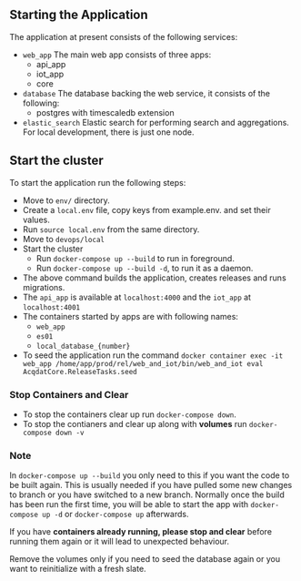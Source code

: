 ## Starting the Application

The application at present consists of the following services:
- `web_app`
   The main web app consists of three apps:
  - api_app
  - iot_app
  - core
- `database`
    The database backing the web service, it consists of the following:
    - postgres with timescaledb extension
- `elastic_search` 
    Elastic search for performing search and aggregations. 
    For local development, there is just one node.

## Start the cluster

To start the application run the following steps:
- Move to `env/` directory.
- Create a `local.env` file, copy keys from example.env. and set their values.
- Run `source local.env` from the same directory.
- Move to `devops/local`
- Start the cluster 
  - Run `docker-compose up --build` to run in foreground.
  - Run `docker-compose up --build -d`, to run it as a daemon.
- The above command builds the application, creates releases and runs migrations.
- The `api_app` is available at `localhost:4000` and the `iot_app` at `localhost:4001`  
- The containers started by apps are with following names:
    - `web_app`
    - `es01`
    - `local_database_{number}`
- To seed the application run the command
`docker container exec -it web_app /home/app/prod/rel/web_and_iot/bin/web_and_iot eval AcqdatCore.ReleaseTasks.seed`

### Stop Containers and Clear
- To stop the containers clear up run `docker-compose down`.
- To stop the contianers and clear up along with __volumes__ run `docker-compose down -v`


### Note
In `docker-compose up --build` you only need to this if you want the code to be built
again. This is usually needed if you have pulled some new changes to branch or
you have switched to a new branch.
Normally once the build has been run the first time, you will be able to start
the app with `docker-compose up -d` or `docker-compose up` afterwards.

If you have **containers already running, please stop and clear** before running them
again or it will lead to unexpected behaviour.

Remove the volumes only if you need to seed the database again or you want to 
reinitialize with a fresh slate.
